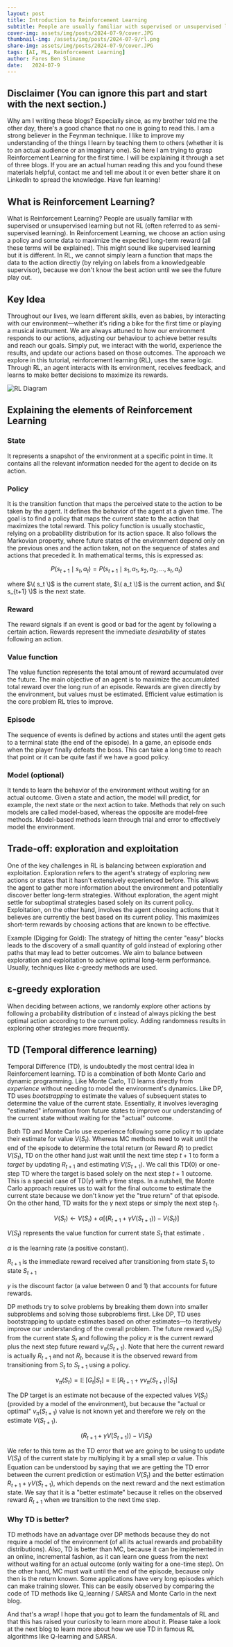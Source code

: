 ```yaml
---
layout: post
title: Introduction to Reinforcement Learning
subtitle: People are usually familiar with supervised or unsupervised learning but not RL (often referred to as semi-supervised learning). In Reinforcement Learning, we choose an action using a policy and given some data to maximize the expected long-term reward (all these terms will be explained).
cover-img: assets/img/posts/2024-07-9/cover.JPG
thumbnail-img: /assets/img/posts/2024-07-9/rl.png
share-img: assets/img/posts/2024-07-9/cover.JPG
tags: [AI, ML, Reinforcement Learning]
author: Fares Ben Slimane
date:   2024-07-9
---
```


## Disclaimer (You can ignore this part and start with the next section.)
Why am I writing these blogs? Especially since, as my brother told me the other day, there's a good chance that no one is going to read this. I am a strong believer in the Feynman technique. I like to improve my understanding of the things I learn by teaching them to others (whether it is to an actual audience or an imaginary one). So here I am trying to grasp Reinforcement Learning for the first time. I will be explaining it through a set of three blogs. If you are an actual human reading this and you found these materials helpful, contact me and tell me about it or even better share it on LinkedIn to spread the knowledge. Have fun learning!

## What is Reinforcement Learning?
What is Reinforcement Learning? People are usually familiar with supervised or unsupervised learning but not RL (often referred to as semi-supervised learning). In Reinforcement Learning, we choose an action using a policy and some data to maximize the expected long-term reward (all these terms will be explained). This might sound like supervised learning but it is different. In RL, we cannot simply learn a function that maps the data to the action directly (by relying on labels from a knowledgeable supervisor), because we don't know the best action until we see the future play out.

## Key Idea
Throughout our lives, we learn different skills, even as babies, by interacting with our environment—whether it’s riding a bike for the first time or playing a musical instrument. We are always attuned to how our environment responds to our actions, adjusting our behaviour to achieve better results and reach our goals. Simply put, we interact with the world, experience the results, and update our actions based on those outcomes. The approach we explore in this tutorial, reinforcement learning (RL), uses the same logic. Through RL, an agent interacts with its environment, receives feedback, and learns to make better decisions to maximize its rewards.

![RL Diagram](/assets/img/posts/2024-07-9/rl.png)

## Explaining the elements of Reinforcement Learning

### State
It represents a snapshot of the environment at a specific point in time. It contains all the relevant information needed for the agent to decide on its action.

### Policy 
It is the transition function that maps the perceived state to the action to be taken by the agent. It defines the behavior of the agent at a given time. The goal is to find a policy that maps the current state to the action that maximizes the total reward. This policy function is usually stochastic, relying on a probability distribution for its action space. It also follows the Markovian property, where future states of the environment depend only on the previous ones and the action taken, not on the sequence of states and actions that preceded it. In mathematical terms, this is expressed as:

$$ P(s_{t+1} \mid s_t, a_t) = P(s_{t+1} \mid s_1, a_1, s_2, a_2, \ldots, s_t, a_t) $$

where $\( s_t \)$ is the current state, $\( a_t \)$ is the current action, and $\( s_{t+1} \)$ is the next state.

### Reward
The reward signals if an event is good or bad for the agent by following a certain action. Rewards represent the immediate <i>desirability</i> of states following an action.

### Value function
The value function represents the total amount of reward accumulated over the future. The main objective of an agent is to maximize the accumulated total reward over the long run of an episode. Rewards are given directly by the environment, but values must be estimated. Efficient value estimation is the core problem RL tries to improve.

### Episode 
The sequence of events is defined by actions and states until the agent gets to a terminal state (the end of the episode). In a game, an episode ends when the player finally defeats the boss. This can take a long time to reach that point or it can be quite fast if we have a good policy.

### Model (optional)
It tends to learn the behavior of the environment without waiting for an actual outcome. Given a state and action, the model will predict, for example, the next state or the next action to take. Methods that rely on such models are called model-based, whereas the opposite are model-free methods. Model-based methods learn through trial and error to effectively model the environment.

## Trade-off: exploration and exploitation

One of the key challenges in RL is balancing between exploration and exploitation. Exploration refers to the agent's strategy of exploring new actions or states that it hasn't extensively experienced before. This allows the agent to gather more information about the environment and potentially discover better long-term strategies. Without exploration, the agent might settle for suboptimal strategies based solely on its current policy. Exploitation, on the other hand, involves the agent choosing actions that it believes are currently the best based on its current policy. This maximizes short-term rewards by choosing actions that are known to be effective.

Example (Digging for Gold): The strategy of hitting the center "easy" blocks leads to the discovery of a small quantity of gold instead of exploring other paths that may lead to better outcomes. We aim to balance between exploration and exploitation to achieve optimal long-term performance. Usually, techniques like ε-greedy methods are used.

## ε-greedy exploration 
When deciding between actions, we randomly explore other actions by following a probability distribution of ε instead of always picking the best optimal action according to the current policy. Adding randomness results in exploring other strategies more frequently.

## TD (Temporal difference learning)

Temporal Difference (TD), is undoubtedly the most central idea in Reinforcement learning. TD is a combination of both Monte Carlo and dynamic programming. Like Monte Carlo, TD learns directly from <i> experience </i> without needing to model the environment's dynamics. Like DP, TD uses <i> bootstrapping </i> to estimate the values of subsequent states to determine the value of the current state. Essentially, it involves leveraging "estimated" information from future states to improve our understanding of the current state without waiting for the "actual" outcome. 

Both TD and Monte Carlo use experience following some policy $\pi$ to update their estimate for value $V(S_t)$. Whereas MC methods need to wait until the end of the episode to determine the total return (or Reward $R$) to predict $V(S_t)$, TD on the other hand just wait until the next time step $t+1$ to form a <i>target</i> by updating $R_{t+1}$ and estimating $V(S_{t+1})$. We call this TD(0) or one-step TD where the target is based solely on the next step $t+1$ outcome. This is a special case of TD($\gamma$) with $\gamma$ time steps. In a nutshell, the Monte Carlo approach requires us to wait for the final outcome to estimate the current state because we don't know yet the "true return" of that episode. On the other hand, TD waits for the $\gamma$ next steps or simply the next step $t_1$.

$$ V(S_t) \leftarrow V(S_t) + \alpha \left[ (R_{t+1} + \gamma V(S_{t+1}) ) - V(S_t) \right] $$


$V(S_t)$ represents the value function for current state $S_t$ that estimate . 

$\alpha$ is the learning rate (a positive constant).

$R_{t+1}$ is the immediate reward received after transitioning from state $S_t$ to state $S_{t+1}$

$\gamma$ is the discount factor (a value between 0 and 1) that accounts for future rewards.

DP methods try to solve problems by breaking them down into smaller subproblems and solving those subproblems first.
Like DP, TD uses bootstrapping to update estimates based on other estimates—to iteratively improve our understanding of the overall problem. The future reward $v_\pi(S_t)$ from the current state $S_t$ and following the policy $\pi$ is the current reward plus the next step future reward $v_\pi(S_{t+1})$. Note that here the current reward is actually $R_{t+1}$ and not $R_t$, because it is the observed reward from transitioning from $S_t$ to $S_{t+1}$ using a policy. 

$$ v_\pi(S_t) = \mathop{\mathbb{E}} [G_t | S_t] = \mathop{\mathbb{E}} [R_{t+1} + \gamma v_\pi(S_{t+1}) | S_t] $$

The DP target is an estimate not because of the expected values $V(S_t)$ (provided by a model of the environment), but because the "actual or optimal" $v_\pi(S_{t+1})$ value is not known yet and therefore we rely on the estimate $V(S_{t+1})$.

$$ (R_{t+1} + \gamma V(S_{t+1}) ) - V(S_t) $$

We refer to this term as the TD error that we are going to be using to update $V(S_t)$ of the current state by multiplying it by a small step $\alpha$ value. This Equation can be understood by saying that we are getting the TD error between the current prediction or estimation $V(S_t)$ and the better estimation  $R_{t+1} + \gamma V(S_{t+1})$, which depends on the next reward and the next estimation state. We say that it is a "better estimate" because it relies on the observed reward $R_{t+1}$ when we transition to the next time step.

### Why TD is better?

TD methods have an advantage over DP methods because they do not require a model of the environment (of all its actual rewards and probability distributions). Also, TD is better than MC, because it can be implemented in an online, incremental fashion, as it can learn one guess from the next without waiting for an actual outcome (only waiting for a one-time step). On the other hand, MC must wait until the end of the episode, because only then is the return known. Some applications have very long episodes which can make training slower. This can be easily observed by comparing the code of TD methods like Q_learning / SARSA and Monte Carlo in the next blog.


And that's a wrap! I hope that you got to learn the fundamentals of RL and that this has raised your curiosity to learn more about it. Please take a look at the next blog to learn more about how we use TD in famous RL algorithms like Q-learning and SARSA.
